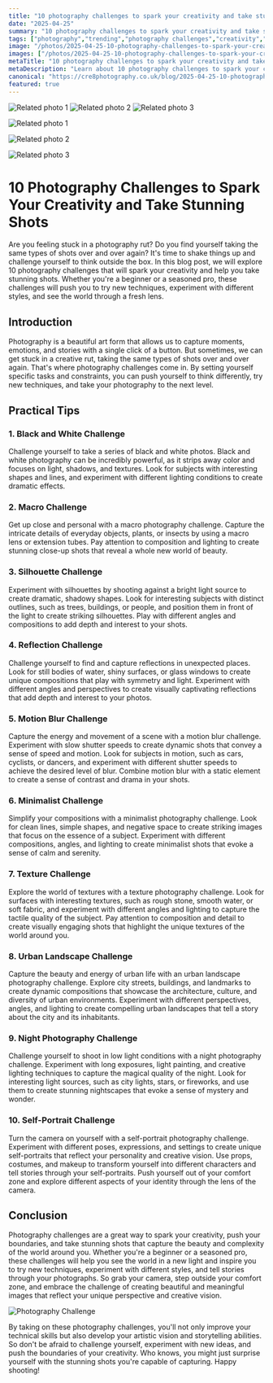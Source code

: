 ```yaml
---
title: "10 photography challenges to spark your creativity and take stunning shots"
date: "2025-04-25"
summary: "10 photography challenges to spark your creativity and take stunning shots - A trending topic in photography."
tags: ["photography","trending","photography challenges","creativity","stunning shots","black and white","macro","silhouette","reflection","motion blur","minimalist","texture","urban landscape","night photography","self-portrait"]
image: "/photos/2025-04-25-10-photography-challenges-to-spark-your-creativity-and-take-stunning-shots-1.jpg"
images: ["/photos/2025-04-25-10-photography-challenges-to-spark-your-creativity-and-take-stunning-shots-1.jpg","/photos/2025-04-25-10-photography-challenges-to-spark-your-creativity-and-take-stunning-shots-2.jpg","/photos/2025-04-25-10-photography-challenges-to-spark-your-creativity-and-take-stunning-shots-3.jpg"]
metaTitle: "10 photography challenges to spark your creativity and take stunning shots | cre8 Photography"
metaDescription: "Learn about 10 photography challenges to spark your creativity and take stunning shots in photography with practical tips and insights."
canonical: "https://cre8photography.co.uk/blog/2025-04-25-10-photography-challenges-to-spark-your-creativity-and-take-stunning-shots"
featured: true
---
```


<!-- Gallery as HTML -->

<div class="grid grid-cols-1 sm:grid-cols-2 md:grid-cols-3 gap-4">
  <img src="/photos/2025-04-25-10-photography-challenges-to-spark-your-creativity-and-take-stunning-shots-1.jpg" alt="Related photo 1" class="w-full rounded-lg" />
<img src="/photos/2025-04-25-10-photography-challenges-to-spark-your-creativity-and-take-stunning-shots-2.jpg" alt="Related photo 2" class="w-full rounded-lg" />
<img src="/photos/2025-04-25-10-photography-challenges-to-spark-your-creativity-and-take-stunning-shots-3.jpg" alt="Related photo 3" class="w-full rounded-lg" />
</div>


<!-- Gallery as Markdown -->
![Related photo 1](/photos/2025-04-25-10-photography-challenges-to-spark-your-creativity-and-take-stunning-shots-1.jpg)


![Related photo 2](/photos/2025-04-25-10-photography-challenges-to-spark-your-creativity-and-take-stunning-shots-2.jpg)


![Related photo 3](/photos/2025-04-25-10-photography-challenges-to-spark-your-creativity-and-take-stunning-shots-3.jpg)



# 10 Photography Challenges to Spark Your Creativity and Take Stunning Shots

Are you feeling stuck in a photography rut? Do you find yourself taking the same types of shots over and over again? It's time to shake things up and challenge yourself to think outside the box. In this blog post, we will explore 10 photography challenges that will spark your creativity and help you take stunning shots. Whether you're a beginner or a seasoned pro, these challenges will push you to try new techniques, experiment with different styles, and see the world through a fresh lens.

## Introduction

Photography is a beautiful art form that allows us to capture moments, emotions, and stories with a single click of a button. But sometimes, we can get stuck in a creative rut, taking the same types of shots over and over again. That's where photography challenges come in. By setting yourself specific tasks and constraints, you can push yourself to think differently, try new techniques, and take your photography to the next level.

## Practical Tips

### 1. **Black and White Challenge**
Challenge yourself to take a series of black and white photos. Black and white photography can be incredibly powerful, as it strips away color and focuses on light, shadows, and textures. Look for subjects with interesting shapes and lines, and experiment with different lighting conditions to create dramatic effects.

### 2. **Macro Challenge**
Get up close and personal with a macro photography challenge. Capture the intricate details of everyday objects, plants, or insects by using a macro lens or extension tubes. Pay attention to composition and lighting to create stunning close-up shots that reveal a whole new world of beauty.

### 3. **Silhouette Challenge**
Experiment with silhouettes by shooting against a bright light source to create dramatic, shadowy shapes. Look for interesting subjects with distinct outlines, such as trees, buildings, or people, and position them in front of the light to create striking silhouettes. Play with different angles and compositions to add depth and interest to your shots.

### 4. **Reflection Challenge**
Challenge yourself to find and capture reflections in unexpected places. Look for still bodies of water, shiny surfaces, or glass windows to create unique compositions that play with symmetry and light. Experiment with different angles and perspectives to create visually captivating reflections that add depth and interest to your photos.

### 5. **Motion Blur Challenge**
Capture the energy and movement of a scene with a motion blur challenge. Experiment with slow shutter speeds to create dynamic shots that convey a sense of speed and motion. Look for subjects in motion, such as cars, cyclists, or dancers, and experiment with different shutter speeds to achieve the desired level of blur. Combine motion blur with a static element to create a sense of contrast and drama in your shots.

### 6. **Minimalist Challenge**
Simplify your compositions with a minimalist photography challenge. Look for clean lines, simple shapes, and negative space to create striking images that focus on the essence of a subject. Experiment with different compositions, angles, and lighting to create minimalist shots that evoke a sense of calm and serenity.

### 7. **Texture Challenge**
Explore the world of textures with a texture photography challenge. Look for surfaces with interesting textures, such as rough stone, smooth water, or soft fabric, and experiment with different angles and lighting to capture the tactile quality of the subject. Pay attention to composition and detail to create visually engaging shots that highlight the unique textures of the world around you.

### 8. **Urban Landscape Challenge**
Capture the beauty and energy of urban life with an urban landscape photography challenge. Explore city streets, buildings, and landmarks to create dynamic compositions that showcase the architecture, culture, and diversity of urban environments. Experiment with different perspectives, angles, and lighting to create compelling urban landscapes that tell a story about the city and its inhabitants.

### 9. **Night Photography Challenge**
Challenge yourself to shoot in low light conditions with a night photography challenge. Experiment with long exposures, light painting, and creative lighting techniques to capture the magical quality of the night. Look for interesting light sources, such as city lights, stars, or fireworks, and use them to create stunning nightscapes that evoke a sense of mystery and wonder.

### 10. **Self-Portrait Challenge**
Turn the camera on yourself with a self-portrait photography challenge. Experiment with different poses, expressions, and settings to create unique self-portraits that reflect your personality and creative vision. Use props, costumes, and makeup to transform yourself into different characters and tell stories through your self-portraits. Push yourself out of your comfort zone and explore different aspects of your identity through the lens of the camera.

## Conclusion

Photography challenges are a great way to spark your creativity, push your boundaries, and take stunning shots that capture the beauty and complexity of the world around you. Whether you're a beginner or a seasoned pro, these challenges will help you see the world in a new light and inspire you to try new techniques, experiment with different styles, and tell stories through your photographs. So grab your camera, step outside your comfort zone, and embrace the challenge of creating beautiful and meaningful images that reflect your unique perspective and creative vision.

![Photography Challenge](/path/to/image)

By taking on these photography challenges, you'll not only improve your technical skills but also develop your artistic vision and storytelling abilities. So don't be afraid to challenge yourself, experiment with new ideas, and push the boundaries of your creativity. Who knows, you might just surprise yourself with the stunning shots you're capable of capturing. Happy shooting!

